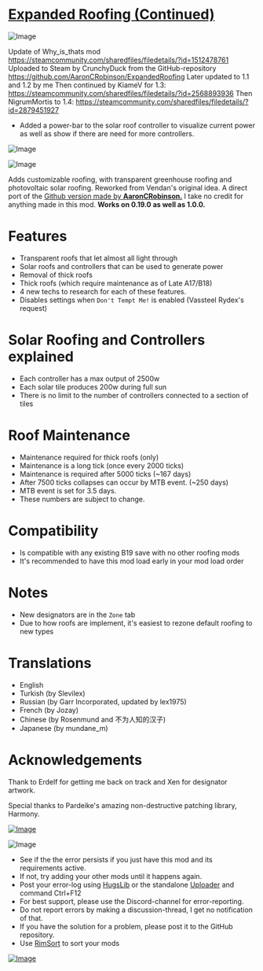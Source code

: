 # [Expanded Roofing (Continued)](https://steamcommunity.com/sharedfiles/filedetails/?id=2026595894)

![Image](https://i.imgur.com/WAEzk68.png)

Update of Why_is_thats mod https://steamcommunity.com/sharedfiles/filedetails/?id=1512478761 
Uploaded to Steam by CrunchyDuck from the GitHub-repository https://github.com/AaronCRobinson/ExpandedRoofing
Later updated to 1.1 and 1.2 by me
Then continued by KiameV for 1.3: https://steamcommunity.com/sharedfiles/filedetails/?id=2568893936
Then NigrumMortis to 1.4: https://steamcommunity.com/sharedfiles/filedetails/?id=2879451927

- Added a power-bar to the solar roof controller to visualize current power as well as show if there are need for more controllers.

![Image](https://i.imgur.com/pufA0kM.png)
	
![Image](https://i.imgur.com/Z4GOv8H.png)

Adds customizable roofing, with transparent greenhouse roofing and photovoltaic solar roofing. Reworked from Vendan's original idea.
A direct port of the [Github version made by **AaronCRobinson.**](https://github.com/AaronCRobinson/ExpandedRoofing) I take no credit for anything made in this mod.
**Works on 0.19.0 as well as 1.0.0.**

# Features

- Transparent roofs that let almost all light through
- Solar roofs and controllers that can be used to generate power
- Removal of thick roofs
- Thick roofs (which require maintenance as of Late A17/B18)
- 4 new techs to research for each of these features.
- Disables settings when `Don't Tempt Me!` is enabled (Vassteel Rydex's request)

# Solar Roofing and Controllers explained

- Each controller has a max output of 2500w
- Each solar tile produces 200w during full sun
- There is no limit to the number of controllers connected to a section of tiles

# Roof Maintenance

- Maintenance required for thick roofs (only)
- Maintenance is a long tick (once every 2000 ticks)
- Maintenance is required after 5000 ticks (~167 days)
- After 7500 ticks collapses can occur by MTB event. (~250 days)
- MTB event is set for 3.5 days.
- These numbers are subject to change.

# Compatibility

- Is compatible with any existing B19 save with no other roofing mods
- It's recommended to have this mod load early in your mod load order

# Notes

- New designators are in the `Zone` tab
- Due to how roofs are implement, it's easiest to rezone default roofing to new types

# Translations

- English
- Turkish (by Slevilex)
- Russian (by Garr Incorporated, updated by lex1975)
- French (by Jozay)
- Chinese (by Rosenmund and 不为人知的汉子)
- Japanese (by mundane_m)

# Acknowledgements


Thank to Erdelf for getting me back on track and Xen for designator artwork.

Special thanks to Pardeike's amazing non-destructive patching library, Harmony.

[![Image](https://raw.githubusercontent.com/pardeike/Harmony/master/HarmonyLogo.png)](https://github.com/pardeike/Harmony)

![Image](https://i.imgur.com/PwoNOj4.png)



-  See if the the error persists if you just have this mod and its requirements active.
-  If not, try adding your other mods until it happens again.
-  Post your error-log using [HugsLib](https://steamcommunity.com/workshop/filedetails/?id=818773962) or the standalone [Uploader](https://steamcommunity.com/sharedfiles/filedetails/?id=2873415404) and command Ctrl+F12
-  For best support, please use the Discord-channel for error-reporting.
-  Do not report errors by making a discussion-thread, I get no notification of that.
-  If you have the solution for a problem, please post it to the GitHub repository.
-  Use [RimSort](https://github.com/RimSort/RimSort/releases/latest) to sort your mods



[![Image](https://img.shields.io/github/v/release/emipa606/ExpandedRoofing?label=latest%20version&style=plastic&color=9f1111&labelColor=black)](https://steamcommunity.com/sharedfiles/filedetails/changelog/2026595894)
